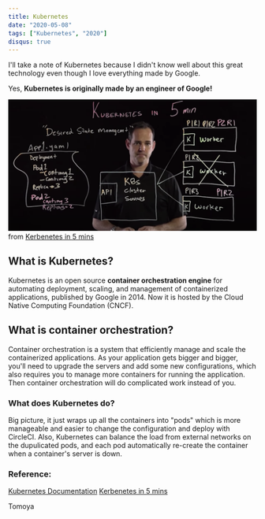 ```yaml
---
title: Kubernetes
date: "2020-05-08"
tags: ["Kubernetes", "2020"]
disqus: true
---
```


I'll take a note of Kubernetes because I didn't know well about this great technology even though I love everything made by Google.

Yes, **Kubernetes is originally made by an engineer of Google!**

![kubernetes](./kubernetes.png)
from [Kerbenetes in 5 mins](https://youtu.be/PH-2FfFD2PU)

## What is Kubernetes?
Kubernetes is an open source **container orchestration engine** for automating deployment, scaling, and management of containerized applications, published by Google in 2014. Now it is hosted by the Cloud Native Computing Foundation (CNCF).

## What is container orchestration?
Container orchestration is a system that efficiently manage and scale the containerized applications. As your application gets bigger and bigger, you'll need to upgrade the servers and add some new configurations, which also requires you to manage more containers for running the application. Then container orchestration will do complicated work instead of you.

### What does Kubernetes do?
Big picture, it just wraps up all the containers into "pods" which is more manageable and easier to change the configuration and deploy with CircleCI. Also, Kubernetes can balance the load from external networks on the dupulicated pods, and each pod automatically re-create the container when a container's server is down.

### Reference: 
[Kubernetes Documentation](https://kubernetes.io/) 
[Kerbenetes in 5 mins](https://youtu.be/PH-2FfFD2PU)


Tomoya